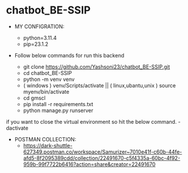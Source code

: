 # chatbot_BE-SSIP

- MY CONFIGRATION:

  - python=3.11.4
  - pip=23.1.2

- Follow below commands for run this backend
  - git clone https://github.com/Yashsoni23/chatbot_BE-SSIP.git
  - cd chatbot_BE-SSIP
  - python -m venv venv
  - ( windows ) venv/Scripts/activate || ( linux,ubantu,unix ) source myenv/bin/activate
  - cd gmscl
  - pip install -r requirements.txt
  - python manage.py runserver

if you want to close the virtual environment so hit the below command. - dactivate


- POSTMAN COLLECTION:
  - https://dark-shuttle-627349.postman.co/workspace/Samurizer~7010e41f-c60b-44fe-afd5-8f2095389cdd/collection/22491670-c5f4335a-60bc-4f92-959b-99f7722b6416?action=share&creator=22491670
